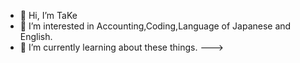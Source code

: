 - 👋 Hi, I’m TaKe
- 👀 I’m interested in Accounting,Coding,Language of Japanese and English.
- 🌱 I’m currently learning about these things.
--->
